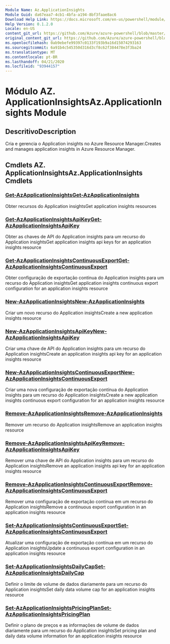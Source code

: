 ```yaml
---
Module Name: Az.ApplicationInsights
Module Guid: da67eaa7-4cb1-4bfa-a194-8bf3faae8ac6
Download Help Link: https://docs.microsoft.com/en-us/powershell/module/az.applicationinsights
Help Version: 0.1.2.0
Locale: en-US
content_git_url: https://github.com/Azure/azure-powershell/blob/master/src/ApplicationInsights/ApplicationInsights/help/Az.ApplicationInsights.md
original_content_git_url: https://github.com/Azure/azure-powershell/blob/master/src/ApplicationInsights/ApplicationInsights/help/Az.ApplicationInsights.md
ms.openlocfilehash: 0ab9ebefe99397c0133f193b9a16d15074293163
ms.sourcegitcommit: 6a91b4c545350d316d3cf8c62f384478e3f3ba24
ms.translationtype: MT
ms.contentlocale: pt-BR
ms.lasthandoff: 04/21/2020
ms.locfileid: "93944157"
---
```

# <span data-ttu-id="86e18-101">Módulo AZ. ApplicationInsights</span><span class="sxs-lookup"><span data-stu-id="86e18-101">Az.ApplicationInsights Module</span></span>
## <span data-ttu-id="86e18-102">Descritivo</span><span class="sxs-lookup"><span data-stu-id="86e18-102">Description</span></span>
<span data-ttu-id="86e18-103">Cria e gerencia o Application insights no Azure Resource Manager.</span><span class="sxs-lookup"><span data-stu-id="86e18-103">Creates and manages application insights in Azure Resource Manager.</span></span>

## <span data-ttu-id="86e18-104">Cmdlets AZ. ApplicationInsights</span><span class="sxs-lookup"><span data-stu-id="86e18-104">Az.ApplicationInsights Cmdlets</span></span>
### [<span data-ttu-id="86e18-105">Get-AzApplicationInsights</span><span class="sxs-lookup"><span data-stu-id="86e18-105">Get-AzApplicationInsights</span></span>](Get-AzApplicationInsights.md)
<span data-ttu-id="86e18-106">Obter recursos do Application insights</span><span class="sxs-lookup"><span data-stu-id="86e18-106">Get application insights resources</span></span>

### [<span data-ttu-id="86e18-107">Get-AzApplicationInsightsApiKey</span><span class="sxs-lookup"><span data-stu-id="86e18-107">Get-AzApplicationInsightsApiKey</span></span>](Get-AzApplicationInsightsApiKey.md)
<span data-ttu-id="86e18-108">Obter as chaves de API do Application insights para um recurso do Application insights</span><span class="sxs-lookup"><span data-stu-id="86e18-108">Get application insights api keys for an application insights resource</span></span>

### [<span data-ttu-id="86e18-109">Get-AzApplicationInsightsContinuousExport</span><span class="sxs-lookup"><span data-stu-id="86e18-109">Get-AzApplicationInsightsContinuousExport</span></span>](Get-AzApplicationInsightsContinuousExport.md)
<span data-ttu-id="86e18-110">Obter configuração de exportação contínua do Application insights para um recurso do Application insights</span><span class="sxs-lookup"><span data-stu-id="86e18-110">Get application insights continuous export configuration for an application insights resource</span></span>

### [<span data-ttu-id="86e18-111">New-AzApplicationInsights</span><span class="sxs-lookup"><span data-stu-id="86e18-111">New-AzApplicationInsights</span></span>](New-AzApplicationInsights.md)
<span data-ttu-id="86e18-112">Criar um novo recurso do Application insights</span><span class="sxs-lookup"><span data-stu-id="86e18-112">Create a new application insights resource</span></span>

### [<span data-ttu-id="86e18-113">New-AzApplicationInsightsApiKey</span><span class="sxs-lookup"><span data-stu-id="86e18-113">New-AzApplicationInsightsApiKey</span></span>](New-AzApplicationInsightsApiKey.md)
<span data-ttu-id="86e18-114">Criar uma chave de API do Application insights para um recurso do Application insights</span><span class="sxs-lookup"><span data-stu-id="86e18-114">Create an application insights api key for an application insights resource</span></span>

### [<span data-ttu-id="86e18-115">New-AzApplicationInsightsContinuousExport</span><span class="sxs-lookup"><span data-stu-id="86e18-115">New-AzApplicationInsightsContinuousExport</span></span>](New-AzApplicationInsightsContinuousExport.md)
<span data-ttu-id="86e18-116">Criar uma nova configuração de exportação contínua do Application insights para um recurso do Application insights</span><span class="sxs-lookup"><span data-stu-id="86e18-116">Create a new application insights continuous export configuration for an application insights resource</span></span>

### [<span data-ttu-id="86e18-117">Remove-AzApplicationInsights</span><span class="sxs-lookup"><span data-stu-id="86e18-117">Remove-AzApplicationInsights</span></span>](Remove-AzApplicationInsights.md)
<span data-ttu-id="86e18-118">Remover um recurso do Application insights</span><span class="sxs-lookup"><span data-stu-id="86e18-118">Remove an application insights resource</span></span>

### [<span data-ttu-id="86e18-119">Remove-AzApplicationInsightsApiKey</span><span class="sxs-lookup"><span data-stu-id="86e18-119">Remove-AzApplicationInsightsApiKey</span></span>](Remove-AzApplicationInsightsApiKey.md)
<span data-ttu-id="86e18-120">Remover uma chave de API do Application insights para um recurso do Application insights</span><span class="sxs-lookup"><span data-stu-id="86e18-120">Remove an application insights api key for an application insights resource</span></span>

### [<span data-ttu-id="86e18-121">Remove-AzApplicationInsightsContinuousExport</span><span class="sxs-lookup"><span data-stu-id="86e18-121">Remove-AzApplicationInsightsContinuousExport</span></span>](Remove-AzApplicationInsightsContinuousExport.md)
<span data-ttu-id="86e18-122">Remover uma configuração de exportação contínua em um recurso do Application insights</span><span class="sxs-lookup"><span data-stu-id="86e18-122">Remove a continuous export configuration in an application insights resource</span></span>

### [<span data-ttu-id="86e18-123">Set-AzApplicationInsightsContinuousExport</span><span class="sxs-lookup"><span data-stu-id="86e18-123">Set-AzApplicationInsightsContinuousExport</span></span>](Set-AzApplicationInsightsContinuousExport.md)
<span data-ttu-id="86e18-124">Atualizar uma configuração de exportação contínua em um recurso do Application insights</span><span class="sxs-lookup"><span data-stu-id="86e18-124">Update a continuous export configuration in an application insights resource</span></span>

### [<span data-ttu-id="86e18-125">Set-AzApplicationInsightsDailyCap</span><span class="sxs-lookup"><span data-stu-id="86e18-125">Set-AzApplicationInsightsDailyCap</span></span>](Set-AzApplicationInsightsDailyCap.md)
<span data-ttu-id="86e18-126">Definir o limite de volume de dados diariamente para um recurso do Application insights</span><span class="sxs-lookup"><span data-stu-id="86e18-126">Set daily data volume cap for an application insights resource</span></span>

### [<span data-ttu-id="86e18-127">Set-AzApplicationInsightsPricingPlan</span><span class="sxs-lookup"><span data-stu-id="86e18-127">Set-AzApplicationInsightsPricingPlan</span></span>](Set-AzApplicationInsightsPricingPlan.md)
<span data-ttu-id="86e18-128">Definir o plano de preços e as informações de volume de dados diariamente para um recurso do Application insights</span><span class="sxs-lookup"><span data-stu-id="86e18-128">Set pricing plan and daily data volume information for an application insights resource</span></span>

